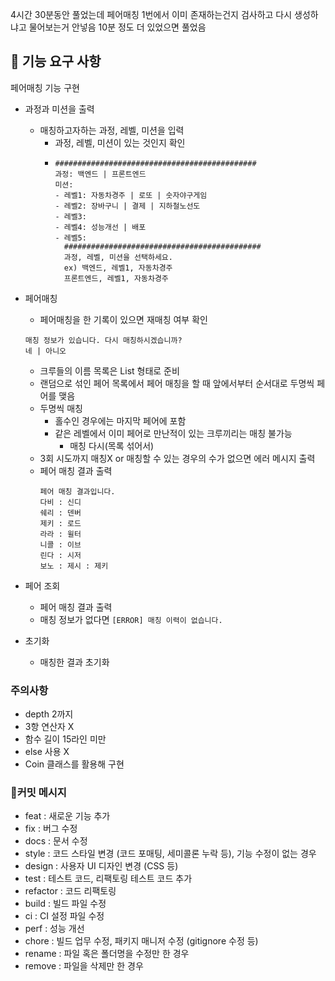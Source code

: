 4시간 30분동안 풀었는데 페어매칭 1번에서 이미 존재하는건지 검사하고 다시 생성하냐고 물어보는거 안넣음 10분 정도 더 있었으면 풀었음

## 🚀 기능 요구 사항
페어매칭 기능 구현

* 과정과 미션을 출력
  * 매칭하고자하는 과정, 레벨, 미션을 입력
    * 과정, 레벨, 미션이 있는 것인지 확인 
    * ```
      #############################################
      과정: 백엔드 | 프론트엔드
      미션:
      - 레벨1: 자동차경주 | 로또 | 숫자야구게임
      - 레벨2: 장바구니 | 결제 | 지하철노선도
      - 레벨3:
      - 레벨4: 성능개선 | 배포
      - 레벨5:
        ############################################
        과정, 레벨, 미션을 선택하세요.
        ex) 백엔드, 레벨1, 자동차경주
        프론트엔드, 레벨1, 자동차경주
      ```
* 페어매칭
  * 페어매칭을 한 기록이 있으면 재매칭 여부 확인
   ``` 
   매칭 정보가 있습니다. 다시 매칭하시겠습니까?
   네 | 아니오
   ``` 
  * 크루들의 이름 목록은 List<String> 형태로 준비
  * 랜덤으로 섞인 페어 목록에서 페어 매칭을 할 때 앞에서부터 순서대로 두명씩 페어를 맺음
  * 두명씩 매칭
    * 홀수인 경우에는 마지막 페어에 포함
    * 같은 레벨에서 이미 페어로 만난적이 있는 크루끼리는 매칭 불가능
      * 매칭 다시(목록 섞어서)
  * 3회 시도까지 매칭X or 매칭할 수 있는 경우의 수가 없으면 에러 메시지 출력
  * 페어 매칭 결과 출력
    ```
    페어 매칭 결과입니다.
    다비 : 신디
    쉐리 : 덴버
    제키 : 로드
    라라 : 윌터
    니콜 : 이브
    린다 : 시저
    보노 : 제시 : 제키
    ```

* 페어 조회
  * 페어 매칭 결과 출력
  * 매칭 정보가 없다면
    ```[ERROR] 매칭 이력이 없습니다.```

* 초기화
  * 매칭한 결과 초기화 

### 주의사항
* depth 2까지
* 3항 연산자 X
* 함수 길이 15라인 미만
* else 사용 X
* Coin 클래스를 활용해 구현

### 📝커밋 메시지
* feat : 새로운 기능 추가
* fix : 버그 수정
* docs : 문서 수정
* style : 코드 스타일 변경 (코드 포매팅, 세미콜론 누락 등), 기능 수정이 없는 경우
* design : 사용자 UI 디자인 변경 (CSS 등)
* test : 테스트 코드, 리팩토링 테스트 코드 추가
* refactor : 코드 리팩토링
* build	: 빌드 파일 수정
* ci : CI 설정 파일 수정
* perf : 성능 개선
* chore	: 빌드 업무 수정, 패키지 매니저 수정 (gitignore 수정 등)
* rename : 파일 혹은 폴더명을 수정만 한 경우
* remove : 파일을 삭제만 한 경우